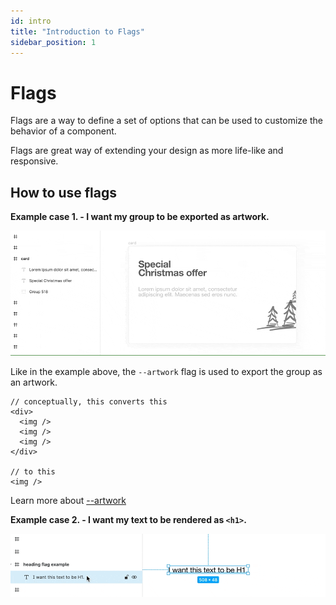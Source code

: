 ```yaml
---
id: intro
title: "Introduction to Flags"
sidebar_position: 1
---
```


# Flags

Flags are a way to define a set of options that can be used to customize the behavior of a component.

Flags are great way of extending your design as more life-like and responsive.

## How to use flags

**Example case 1. - I want my group to be exported as artwork.**

![artwork-flag-example](./assets/--artwork-flag-example-part-name-editing-only.gif)

Like in the example above, the `--artwork` flag is used to export the group as an artwork.

```tsx
// conceptually, this converts this
<div>
  <img />
  <img />
  <img />
</div>

// to this
<img />
```

Learn more about [--artwork](../@designto-code/flags/--artwork)

<!-- this link is valid on docs site -->

**Example case 2. - I want my text to be rendered as `<h1>`.**

![h1-flag-example](./assets/--h1-flag-example-part-name-editing-only.gif)
